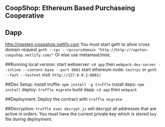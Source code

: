 ## CoopShop: Ethereum Based Purchaseing Cooperative

## Dapp
http://ropsten-coopshop.netlify.com
You must start geth to allow cross domain request 
`geth --rpc --rpccorsdomain "http://http://ropsten-coopshop.netlify.com/"`
Or else use metamast/mist.

##Running local version:
start webserver: `cd app` then `webpack-dev-server --inline --content-base --port 8081`
start ethereum node: `testrpc` or  `geth --fast --testnet`
visit: `http://127.0.0.1:8081/`

##Dev Setup:
install truffle: `npm install -g truffle`
install deps: `npm install`
deploy: `truffle migrate`
build dapp: `cd app` then `webpack`

##Deployment:
Deploy the contract with `truffle migrate`

##Decryption: 
`truffle exec decrypt.js` will decrypt all addresses that are active in orders.
You must have the current private key which is stored `key` file during deployment. 

